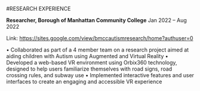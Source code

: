 #RESEARCH EXPERIENCE

**Researcher, Borough of Manhattan Community College** Jan 2022 – Aug 2022

Link: https://sites.google.com/view/bmccautismresearch/home?authuser=0 


• Collaborated as part of a 4 member team on a research project aimed at aiding children with Autism using Augmented and Virtual Reality
• Developed a web-based VR environment using Orbix360 technology, designed to help users familiarize themselves with road signs, road crossing rules, and subway use
• Implemented interactive features and user interfaces to create an engaging and accessible VR experience
